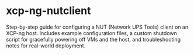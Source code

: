 # xcp-ng-nutclient
Step-by-step guide for configuring a NUT (Network UPS Tools) client on an XCP-ng host. Includes example configuration files, a custom shutdown script for gracefully powering off VMs and the host, and troubleshooting notes for real-world deployment.
